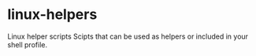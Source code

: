 # linux-helpers
Linux helper scripts
Scipts that can be used as helpers or included in your shell profile.
